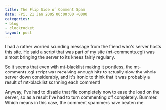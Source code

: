 ```yaml
---
title: The Flip Side of Comment Spam
date: Fri, 21 Jan 2005 00:00:00 +0000
categories:
- blog
- clockrocket
layout: post
---
```


I had a rather worried sounding message from the friend who's server hosts this site.  He said a script that was part of my site (mt-comments.cgi) was almost bringing the server to its knees fairly regularly. 

So it seems that even with mt-blacklist making it pointless, the mt-comments.cgi script was receiving enough hits to actually slow the whole server down considerably, and it's ironic to think that it was probably a result of mt-blacklist scanning each comment!

Anyway, I've had to disable that file completely now to ease the load on the server, so as a result I've had to turn commenting off completely.  Bummer.  Which means in this case, the comment spammers have beaten me.



